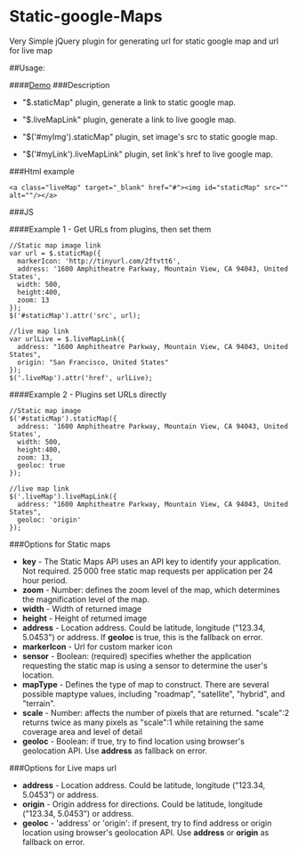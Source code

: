 Static-google-Maps
==================

Very Simple jQuery plugin for generating url for static google map and url for live map

##Usage:

####[Demo](//cdn.rawgit.com/ShvedDmutro/Static-google-Maps/master/index.html)
###Description

- "$.staticMap" plugin, generate a link to static google map.
- "$.liveMapLink" plugin, generate a link to live google map.

- "$('#myImg').staticMap" plugin, set image's src to static google map.
- "$('#myLink').liveMapLink" plugin, set link's href to live google map.

###Html example

```
<a class="liveMap" target="_blank" href="#"><img id="staticMap" src="" alt=""/></a>
```

###JS

####Example 1 - Get URLs from plugins, then set them
```
//Static map image link
var url = $.staticMap({
  markerIcon: 'http://tinyurl.com/2ftvtt6',
  address: '1600 Amphitheatre Parkway, Mountain View, CA 94043, United States',
  width: 500,
  height:400,
  zoom: 13
});
$('#staticMap').attr('src', url);

//live map link
var urlLive = $.liveMapLink({
  address: "1600 Amphitheatre Parkway, Mountain View, CA 94043, United States",
  origin: "San Francisco, United States"
});
$('.liveMap').attr('href', urlLive);
```

####Example 2 - Plugins set URLs directly
```
//Static map image
$('#staticMap').staticMap({
  address: '1600 Amphitheatre Parkway, Mountain View, CA 94043, United States',
  width: 500,
  height:400,
  zoom: 13,
  geoloc: true
});

//live map link
$('.liveMap').liveMapLink({
  address: "1600 Amphitheatre Parkway, Mountain View, CA 94043, United States",
  geoloc: 'origin'
});
```

###Options for Static maps

- **key** - The Static Maps API uses an API key to identify your application. Not required. 25 000 free static map requests per application per 24 hour period.
- **zoom** - Number: defines the zoom level of the map, which determines the magnification level of the map.
- **width** - Width of returned image
- **height** - Height of returned image
- **address** - Location address. Could be latitude, longitude ("123.34, 5.0453") or address. If **geoloc** is true, this is the fallback on error.
- **markerIcon** - Url for custom marker icon
- **sensor** - Boolean: (required) specifies whether the application requesting the static map is using a sensor to determine the user's location.
- **mapType** - Defines the type of map to construct. There are several possible maptype values, including "roadmap", "satellite", "hybrid", and "terrain".
- **scale** - Number: affects the number of pixels that are returned. "scale":2 returns twice as many pixels as "scale":1 while retaining the same coverage area and level of detail
- **geoloc** - Boolean: if true, try to find location using browser's geolocation API. Use **address** as fallback on error.

###Options for Live maps url
- **address** - Location address. Could be latitude, longitude ("123.34, 5.0453") or address.
- **origin** - Origin address for directions. Could be latitude, longitude ("123.34, 5.0453") or address.
- **geoloc** - 'address' or 'origin': if present, try to find address or origin location using browser's geolocation API. Use **address** or **origin** as fallback on error.

